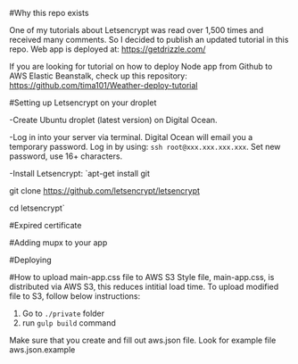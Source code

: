 #Why this repo exists

One of my tutorials about Letsencrypt was read over 1,500 times and received many comments. So I decided to publish an updated tutorial in this repo. Web app is deployed at: https://getdrizzle.com/

If you are looking for tutorial on how to deploy Node app from Github to AWS Elastic Beanstalk, check up this repository:
https://github.com/tima101/Weather-deploy-tutorial

#Setting up Letsencrypt on your droplet

-Create Ubuntu droplet (latest version) on Digital Ocean.

-Log in into your server via terminal. Digital Ocean will email you a temporary password.
Log in by using: `ssh root@xxx.xxx.xxx.xxx`. Set new password, use 16+ characters.

-Install Letsencrypt:
`apt-get install git

git clone https://github.com/letsencrypt/letsencrypt

cd letsencrypt`

#Expired certificate




#Adding mupx to your app






#Deploying




#How to upload main-app.css file to AWS S3
Style file, main-app.css, is distributed via AWS S3, this reduces intitial load time.
To upload modified file to S3, follow below instructions:

1. Go to `./private` folder
2. run `gulp build` command

Make sure that you create and fill out aws.json file. Look for example file aws.json.example
